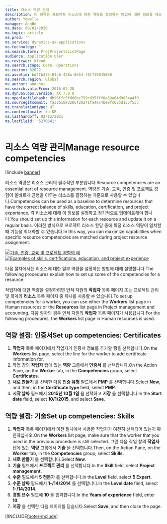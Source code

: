 ```yaml
---
title: 리소스 역량 관리
description: 이 항목은 프로젝트 리소스에 대한 역량을 설정하는 방법에 대한 정보를 제공합니다.
author: Yowelle
manager: AnnBe
ms.date: 09/01/2020
ms.topic: article
ms.prod: ''
ms.service: dynamics-ax-applications
ms.technology: ''
ms.search.form: ProjProjectsListPage
audience: Application User
ms.reviewer: kfend
ms.search.scope: Core, Operations
ms.custom: 82022
ms.assetid: bd2fb375-84c6-428a-8e54-f0f719045898
ms.search.region: Global
ms.author: andchoi
ms.search.validFrom: 2016-02-28
ms.dyn365.ops.version: AX 7.0.0
ms.openlocfilehash: db96ffc5fdd6bc759cd35fff0a39a64d9854a4f0
ms.sourcegitcommit: fa32b1893286f20271fa4ec4be8fc68bd135f53c
ms.translationtype: HT
ms.contentlocale: ko-KR
ms.lasthandoff: 02/15/2021
ms.locfileid: "5270641"
---
```

# <a name="manage-resource-competencies"></a><span data-ttu-id="5db5c-103">리소스 역량 관리</span><span class="sxs-lookup"><span data-stu-id="5db5c-103">Manage resource competencies</span></span>

[!include [banner](../includes/banner.md)]

<span data-ttu-id="5db5c-104">리소스 역량은 리소스 관리의 필수적인 부분입니다.</span><span class="sxs-lookup"><span data-stu-id="5db5c-104">Resource competencies are an essential part of resource management.</span></span> <span data-ttu-id="5db5c-105">역량은 기술, 교육, 인증 및 프로젝트 경험이 올바르게 균형을 이루는 리소스를 결정하는 기준으로 사용할 수 있습니다.</span><span class="sxs-lookup"><span data-stu-id="5db5c-105">Competencies can be used as a baseline to determine resources that have the correct balance of skills, education, certification, and project experience.</span></span> <span data-ttu-id="5db5c-106">각 리소스에 대해 이 정보를 설정하고 정기적으로 업데이트해야 합니다.</span><span class="sxs-lookup"><span data-stu-id="5db5c-106">You should set up this information for each resource and update it on a regular basis.</span></span> <span data-ttu-id="5db5c-107">이러한 방식으로 프로젝트 리소스 할당 중에 특정 리소스 역량이 일치할 때 기능을 최대화할 수 있습니다.</span><span class="sxs-lookup"><span data-stu-id="5db5c-107">In this way, you can maximize capabilities when specific resource competencies are matched during project resource assignment.</span></span>

<span data-ttu-id="5db5c-108">[![기술, 인증, 교육 및 프로젝트 경험의 예](./media/projectresourcing06-1024x383.jpg)](./media/projectresourcing06.jpg)</span><span class="sxs-lookup"><span data-stu-id="5db5c-108">[![Examples of skills, certifications, education, and project experience](./media/projectresourcing06-1024x383.jpg)](./media/projectresourcing06.jpg)</span></span>

<span data-ttu-id="5db5c-109">다음 절차에서는 리소스에 대한 일부 역량을 설정하는 방법에 대해 설명합니다.</span><span class="sxs-lookup"><span data-stu-id="5db5c-109">The following procedures explain how to set up some of the competencies for a resource.</span></span>

<span data-ttu-id="5db5c-110">작업자에 대한 역량을 설정하려면 인적 자원의 **작업자** 목록 페이지 또는 프로젝트 관리 및 회계의 **리소스** 목록 페이지 중 하나를 사용할 수 있습니다.</span><span class="sxs-lookup"><span data-stu-id="5db5c-110">To set up competencies for a worker, you can use either the **Workers** list page in Human resources or the **Resources** list page in Project management and accounting.</span></span> <span data-ttu-id="5db5c-111">다음 절차의 경우 인적 자원의 **작업자** 목록 페이지가 사용됩니다.</span><span class="sxs-lookup"><span data-stu-id="5db5c-111">For the following procedures, the **Workers** list page in Human resources is used.</span></span>

## <a name="set-up-competencies-certificates"></a><span data-ttu-id="5db5c-112">역량 설정: 인증서</span><span class="sxs-lookup"><span data-stu-id="5db5c-112">Set up competencies: Certificates</span></span>

1. <span data-ttu-id="5db5c-113">**작업자** 목록 페이지에서 작업자가 인증서 정보를 추가할 행을 선택합니다.</span><span class="sxs-lookup"><span data-stu-id="5db5c-113">On the **Workers** list page, select the line for the worker to add certificate information for.</span></span>
2. <span data-ttu-id="5db5c-114">작업 창의 **작업자** 탭에 있는 **역량** 그룹에서 **인증서** 를 선택합니다.</span><span class="sxs-lookup"><span data-stu-id="5db5c-114">On the Action Pane, on the **Worker** tab, in the **Competencies** group, select **Certificates**.</span></span>
3. <span data-ttu-id="5db5c-115">**새로 만들기** 를 선택한 다음 **인증 유형** 필드에서 **PMP** 를 선택합니다.</span><span class="sxs-lookup"><span data-stu-id="5db5c-115">Select **New**, and then, in the **Certificate type** field, select **PMP**.</span></span>
4. <span data-ttu-id="5db5c-116">**시작 날짜** 필드에서 **2015년 10월 1일** 을 선택하고 **저장** 을 선택합니다.</span><span class="sxs-lookup"><span data-stu-id="5db5c-116">In the **Start date** field, select **10/1/2015**, and select **Save**.</span></span>

## <a name="set-up-competencies-skills"></a><span data-ttu-id="5db5c-117">역량 설정: 기술</span><span class="sxs-lookup"><span data-stu-id="5db5c-117">Set up competencies: Skills</span></span>

1. <span data-ttu-id="5db5c-118">**작업자** 목록 페이지에서 이전 절차에서 사용한 작업자가 여전히 선택되어 있는지 확인하십시오.</span><span class="sxs-lookup"><span data-stu-id="5db5c-118">On the **Workers** list page, make sure that the worker that you used in the previous procedure is still selected.</span></span> <span data-ttu-id="5db5c-119">그런 다음 작업 창의 **작업자** 탭에 있는 **역량** 그룹에서 **기술** 을 선택합니다.</span><span class="sxs-lookup"><span data-stu-id="5db5c-119">Then, on the Action Pane, on the **Worker** tab, in the **Competencies** group, select **Skills**.</span></span>
2. <span data-ttu-id="5db5c-120">**새로 만들기** 를 선택합니다.</span><span class="sxs-lookup"><span data-stu-id="5db5c-120">Select **New**.</span></span>
3. <span data-ttu-id="5db5c-121">**기술** 필드에서 **프로젝트 관리** 를 선택합니다.</span><span class="sxs-lookup"><span data-stu-id="5db5c-121">In the **Skill** field, select **Project management**.</span></span>
4. <span data-ttu-id="5db5c-122">**수준** 필드에서 **5 전문가** 를 선택합니다.</span><span class="sxs-lookup"><span data-stu-id="5db5c-122">In the **Level** field, select **5 Expert**.</span></span>
5. <span data-ttu-id="5db5c-123">**수준 날짜** 필드에서 **1-/14/2014** 를 선택합니다.</span><span class="sxs-lookup"><span data-stu-id="5db5c-123">In the **Level date** field, select **1-/14/2014**.</span></span>
6. <span data-ttu-id="5db5c-124">**경험 년수** 필드에 **10** 을 입력합니다.</span><span class="sxs-lookup"><span data-stu-id="5db5c-124">In the **Years of experience** field, enter **10**.</span></span>
7. <span data-ttu-id="5db5c-125">**저장** 을 선택한 다음 페이지를 닫습니다.</span><span class="sxs-lookup"><span data-stu-id="5db5c-125">Select **Save**, and then close the page.</span></span>


[!INCLUDE[footer-include](../includes/footer-banner.md)]